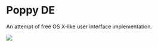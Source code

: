 # Poppy DE
An attempt of free OS X-like user interface implementation.

![](https://github.com/sziberov/Poppy-DE/blob/master/screenshot-look_and_feel.png?raw=true)

